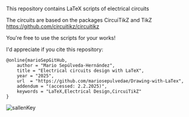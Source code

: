 This repository contains LaTeX scripts of electrical circuits <br>

The circuits are based on the packages CircuiTikZ and TikZ https://github.com/circuitikz/circuitikz <br>

You're free to use the scripts for your works! 

I'd appreciate if you cite this repository: 

```
@online{marioSepGitHub,
    author = "Mario Sepúlveda-Hernández",
    title = "Electrical circuits design with LaTeX",  
    year = "2025",
    url  = "https://github.com/mariosepulvedae/Drawing-with-LaTex",
    addendum = "(accessed: 2.2.2025)",
    keywords = "LaTeX,Electrical Design,CircuiTikZ"
}

```
![sallenKey](https://github.com/user-attachments/assets/bd556b7f-fe68-4ebb-a462-2c4e65f3d1a5)





